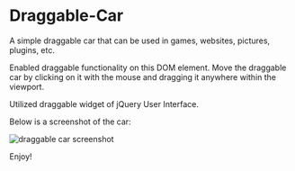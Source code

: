 # Draggable-Car

A simple draggable car that can be used in games, websites, pictures, plugins, etc. 


Enabled draggable functionality on this DOM element. Move the draggable car by clicking on it with the mouse and dragging it anywhere within the viewport. 

Utilized draggable widget of jQuery User Interface. 


Below is a screenshot of the car:

![draggable car screenshot](https://cloud.githubusercontent.com/assets/13191630/9146822/e6e9fe2a-3d14-11e5-9c00-c58ff0229186.png)


Enjoy!
